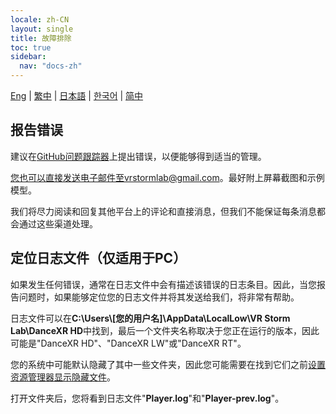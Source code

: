 ```yaml
---
locale: zh-CN
layout: single
title: 故障排除
toc: true
sidebar:
  nav: "docs-zh"
---
```

[Eng](/dancexr/troubleshooting) | [繁中](/tw/dancexr/troubleshooting) | [日本語](/jp/dancexr/troubleshooting) | [한국어](/kr/dancexr/troubleshooting) | [简中](/zh/dancexr/troubleshooting)


## 报告错误
建议在[GitHub问题跟踪器](https://github.com/alloystorm/dvvr/issues)上提出错误，以便能够得到适当的管理。

您也可以直接发送电子邮件至vrstormlab@gmail.com。最好附上屏幕截图和示例模型。

我们将尽力阅读和回复其他平台上的评论和直接消息，但我们不能保证每条消息都会通过这些渠道处理。


## 定位日志文件（仅适用于PC）
如果发生任何错误，通常在日志文件中会有描述该错误的日志条目。因此，当您报告问题时，如果能够定位您的日志文件并将其发送给我们，将非常有帮助。

日志文件可以在**C:\Users\\\[您的用户名]\AppData\LocalLow\VR Storm Lab\DanceXR HD**中找到，最后一个文件夹名称取决于您正在运行的版本，因此可能是"DanceXR HD"、"DanceXR LW"或"DanceXR RT"。

您的系统中可能默认隐藏了其中一些文件夹，因此您可能需要在找到它们之前[设置资源管理器显示隐藏文件](https://support.microsoft.com/zh-cn/windows/show-hidden-files-0320fe58-0117-fd59-6851-9b7f9840fdb2)。

打开文件夹后，您将看到日志文件"**Player.log**"和"**Player-prev.log**"。